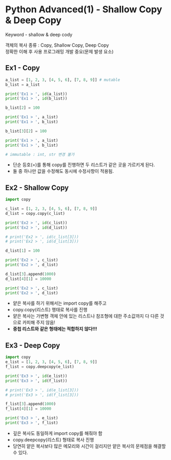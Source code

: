 # Python Advanced(1) - Shallow Copy & Deep Copy
Keyword - shallow & deep cody


객체의 복사 종류 : Copy, Shallow Copy, Deep Copy  
정확한 이해 후 사용 프로그래밍 개발 중요(문제 발생 요소)

## Ex1 - Copy
```python
a_list = [1, 2, 3, [4, 5, 6], [7, 8, 9]] # mutable
b_list = a_list

print('Ex1 > ', id(a_list))
print('Ex1 > ', id(b_list))

b_list[2] = 100

print('Ex1 > ', a_list)
print('Ex1 > ', b_list)

b_list[3][2] = 100

print('Ex1 > ', a_list)
print('Ex1 > ', b_list)

# immutable : int, str 변경 불가
```
- 단순 등호(=)를 통해 copy를 진행하면 두 리스트가 같은 곳을 가르키게 된다.
- 둘 중 하나만 값을 수정해도 동시에 수정사항이 적용됨.

## Ex2 - Shallow Copy
```python
import copy

c_list = [1, 2, 3, [4, 5, 6], [7, 8, 9]]
d_list = copy.copy(c_list) 

print('Ex2 > ', id(c_list))
print('Ex2 > ', id(d_list))

# print('Ex2 > ', id(c_list[3]))
# print('Ex2 > ', id(d_list[3]))

d_list[1] = 100

print('Ex2 > ', c_list)
print('Ex2 > ', d_list)

d_list[3].append(1000)
d_list[4][1] = 10000

print('Ex2 > ', c_list)
print('Ex2 > ', d_list)
```
- 얕은 복사를 하기 위해서는 import copy를 해주고
- copy.copy(리스트) 행태로 복사를 진행
- 얕은 복사는 가변형 객체 안에 있는 리스트나 참조형에 대한 주소값까지 다 다른 것으로 카피해 주지 않음!
- **중첩 리스트와 같은 형태에는 적합하지 않다!!!**

## Ex3 - Deep Copy
```python
import copy
e_list = [1, 2, 3, [4, 5, 6], [7, 8, 9]]
f_list = copy.deepcopy(e_list) 

print('Ex3 > ', id(e_list))
print('Ex3 > ', id(f_list))

# print('Ex3 > ', id(e_list[3]))
# print('Ex3 > ', id(f_list[3]))

f_list[3].append(1000)
f_list[4][1] = 10000

print('Ex3 > ', e_list)
print('Ex3 > ', f_list)
```
- 깊은 복사도 동일하게 import copy를 해줘야 함
- copy.deepcopy(리스트) 형태로 복사 진행
- 당연히 얕은 복사보다 많은 메모리와 시간이 걸리지만 얕은 복사의 문제점을 해결할 수 있다.